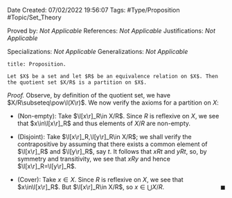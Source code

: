 <div class="topSpace"></div>

Date Created: 07/02/2022 19:56:07
Tags: #Type/Proposition #Topic/Set_Theory

Proved by: <i>Not Applicable</i>
References: <i>Not Applicable</i>
Justifications: <i>Not Applicable</i>

Specializations: <i>Not Applicable</i>
Generalizations: <i>Not Applicable</i>

``` ad-Proposition
title: Proposition.

Let $X$ be a set and let $R$ be an equivalence relation on $X$. Then the quotient set $X/R$ is a partition on $X$.

```

<i>Proof.</i> Observe, by definition of the quotient set, we have $X/R\subseteq\pow\l(X\r)$. We now verify the axioms for a partition on $X$:
* (Non-empty): Take $\l[x\r]_R\in X/R$. Since $R$ is reflexive on $X$, we see that $x\in\l[x\r]_R$ and thus elements of $X/R$ are non-empty.

* (Disjoint): Take $\l[x\r]_R,\l[y\r]_R\in X/R$; we shall verify the contrapositive by assuming that there exists a common element of $\l[x\r]_R$ and $\l[y\r]_R$, say $t$. It follows that $xRt$ and $yRt$, so, by symmetry and transitivity, we see that $xRy$ and hence $\l[x\r]_R=\l[y\r]_R$.
* (Cover): Take $x\in X$. Since $R$ is reflexive on $X$, we see that $x\in\l[x\r]_R$. But $\l[x\r]_R\in X/R$, so $x\in\bigcup X/R$.<span style="float:right;">$\blacksquare$</span>
